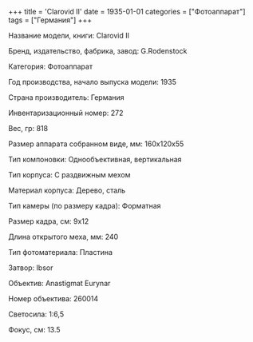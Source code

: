 +++
title = 'Clarovid II'
date = 1935-01-01
categories = ["Фотоаппарат"]
tags = ["Германия"]
+++

Название модели, книги: Clarovid II

Бренд, издательство, фабрика, завод: G.Rodenstock

Категория: Фотоаппарат

Год производства, начало выпуска модели: 1935

Страна производитель: Германия

Инвентаризационный номер: 272

Вес, гр: 818

Размер аппарата  собранном виде, мм: 160x120x55

Тип компоновки: Однообъективная, вертикальная

Тип корпуса: С раздвижным мехом

Материал корпуса: Дерево, сталь

Тип камеры (по размеру кадра): Форматная

Размер кадра, см: 9х12

Длина открытого меха, мм: 240

Тип фотоматериала: Пластина

Затвор: Ibsor

Объектив: Anastigmat Eurynar

Номер объектива: 260014

Светосила: 1:6,5

Фокус, см: 13.5

